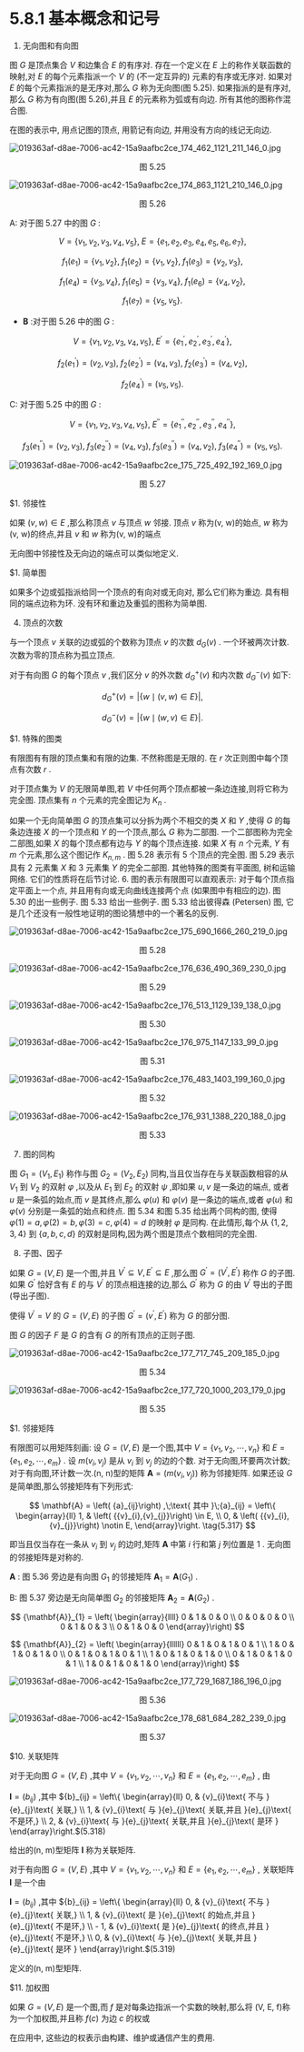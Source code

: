 # 5.8.1 基本概念和记号

1. 无向图和有向图

图 $G$ 是顶点集合 $V$ 和边集合 $E$ 的有序对. 存在一个定义在 $E$ 上的称作关联函数的映射,对 $E$ 的每个元素指派一个 $V$ 的 (不一定互异的) 元素的有序或无序对. 如果对 $E$ 的每个元素指派的是无序对,那么 $G$ 称为无向图(图 5.25). 如果指派的是有序对,那么 $G$ 称为有向图(图 5.26),并且 $E$ 的元素称为弧或有向边. 所有其他的图称作混合图.

在图的表示中, 用点记图的顶点, 用箭记有向边, 并用没有方向的线记无向边.

![019363af-d8ae-7006-ac42-15a9aafbc2ce_174_462_1121_211_146_0.jpg](/images/019363af-d8ae-7006-ac42-15a9aafbc2ce_174_462_1121_211_146_0.jpg)

<center>图 5.25</center>

![019363af-d8ae-7006-ac42-15a9aafbc2ce_174_863_1121_210_146_0.jpg](/images/019363af-d8ae-7006-ac42-15a9aafbc2ce_174_863_1121_210_146_0.jpg)

<center>图 5.26</center>

A: 对于图 5.27 中的图 $G$ :

$$
V = \left\{  {{v}_{1},{v}_{2},{v}_{3},{v}_{4},{v}_{5}}\right\}  ,\;E = \left\{  {{e}_{1},{e}_{2},{e}_{3},{e}_{4},{e}_{5},{e}_{6},{e}_{7}}\right\}  ,
$$

$$
{f}_{1}\left( {e}_{1}\right)  = \left\{  {{v}_{1},{v}_{2}}\right\}  ,\;{f}_{1}\left( {e}_{2}\right)  = \left\{  {{v}_{1},{v}_{2}}\right\}  ,\;{f}_{1}\left( {e}_{3}\right)  = \left\{  {{v}_{2},{v}_{3}}\right\}  ,
$$

$$
{f}_{1}\left( {e}_{4}\right)  = \left\{  {{v}_{3},{v}_{4}}\right\}  ,\;{f}_{1}\left( {e}_{5}\right)  = \left\{  {{v}_{3},{v}_{4}}\right\}  ,\;{f}_{1}\left( {e}_{6}\right)  = \left\{  {{v}_{4},{v}_{2}}\right\}  ,
$$

$$
{f}_{1}\left( {e}_{7}\right)  = \left\{  {{v}_{5},{v}_{5}}\right\}  .
$$

- $\mathbf{B}$ :对于图 5.26 中的图 $G$ :

$$
V = \left\{  {{v}_{1},{v}_{2},{v}_{3},{v}_{4},{v}_{5}}\right\}  ,\;{E}^{\prime } = \left\{  {{e}_{1}^{\prime },{e}_{2}^{\prime },{e}_{3}^{\prime },{e}_{4}^{\prime }}\right\}  ,
$$

$$
{f}_{2}\left( {e}_{1}^{\prime }\right)  = \left( {{v}_{2},{v}_{3}}\right) ,\;{f}_{2}\left( {e}_{2}^{\prime }\right)  = \left( {{v}_{4},{v}_{3}}\right) ,\;{f}_{2}\left( {e}_{3}^{\prime }\right)  = \left( {{v}_{4},{v}_{2}}\right) ,
$$

$$
{f}_{2}\left( {e}_{4}^{\prime }\right)  = \left( {{v}_{5},{v}_{5}}\right) .
$$

C: 对于图 5.25 中的图 $G$ :

$$
V = \left\{  {{v}_{1},{v}_{2},{v}_{3},{v}_{4},{v}_{5}}\right\}  ,\;{E}^{\prime \prime } = \left\{  {{e}_{1}^{\prime \prime },{e}_{2}^{\prime \prime },{e}_{3}^{\prime \prime },{e}_{4}^{\prime \prime }}\right\}  ,
$$

$$
{f}_{3}\left( {e}_{1}^{\prime \prime }\right)  = \left( {{v}_{2},{v}_{3}}\right) ,\;{f}_{3}\left( {e}_{2}^{\prime \prime }\right)  = \left( {{v}_{4},{v}_{3}}\right) ,\;{f}_{3}\left( {e}_{3}^{\prime \prime }\right)  = \left( {{v}_{4},{v}_{2}}\right) ,\;{f}_{3}\left( {e}_{4}^{\prime \prime }\right)  = \left( {{v}_{5},{v}_{5}}\right) .
$$

![019363af-d8ae-7006-ac42-15a9aafbc2ce_175_725_492_192_169_0.jpg](/images/019363af-d8ae-7006-ac42-15a9aafbc2ce_175_725_492_192_169_0.jpg)

<center>图 5.27</center>

$1. 邻接性

如果 $\left( {v, w}\right)  \in  E$ ,那么称顶点 $v$ 与顶点 $w$ 邻接. 顶点 $v$ 称为(v, w)的始点, $w$ 称为(v, w)的终点,并且 $v$ 和 $w$ 称为(v, w)的端点

无向图中邻接性及无向边的端点可以类似地定义.

$1. 简单图

如果多个边或弧指派给同一个顶点的有向对或无向对, 那么它们称为重边. 具有相同的端点边称为环. 没有环和重边及重弧的图称为简单图.

4. 顶点的次数

与一个顶点 $v$ 关联的边或弧的个数称为顶点 $v$ 的次数 ${d}_{G}\left( v\right)$ . 一个环被两次计数. 次数为零的顶点称为孤立顶点.

对于有向图 $G$ 的每个顶点 $v$ ,我们区分 $v$ 的外次数 ${d}_{G}^{ + }\left( v\right)$ 和内次数 ${d}_{G}^{ - }\left( v\right)$ 如下:

$$
{d}_{G}^{ + }\left( v\right)  = \left| {\{ w \mid  \left( {v, w}\right)  \in  E\} }\right| , \tag{5.316a}
$$

$$
{d}_{G}^{ - }\left( v\right)  = \left| {\{ w \mid  \left( {w, v}\right)  \in  E\} }\right| . \tag{5.316b}
$$

$1. 特殊的图类

有限图有有限的顶点集和有限的边集. 不然称图是无限的. 在 $r$ 次正则图中每个顶点有次数 $r$ .

对于顶点集为 $V$ 的无限简单图,若 $V$ 中任何两个顶点都被一条边连接,则将它称为完全图. 顶点集有 $n$ 个元素的完全图记为 ${K}_{n}$ .

如果一个无向简单图 $G$ 的顶点集可以分拆为两个不相交的类 $X$ 和 $Y$ ,使得 $G$ 的每条边连接 $X$ 的一个顶点和 $Y$ 的一个顶点,那么 $G$ 称为二部图. 一个二部图称为完全二部图,如果 $X$ 的每个顶点都有边与 $Y$ 的每个顶点连接. 如果 $X$ 有 $n$ 个元素, $Y$ 有 $m$ 个元素,那么这个图记作 ${K}_{n, m}$ . 图 5.28 表示有 5 个顶点的完全图. 图 5.29 表示具有 2 元素集 $X$ 和 3 元素集 $Y$ 的完全二部图. 其他特殊的图类有平面图, 树和运输网络. 它们的性质将在后节讨论. 6. 图的表示有限图可以直观表示: 对于每个顶点指定平面上一个点, 并且用有向或无向曲线连接两个点 (如果图中有相应的边). 图 5.30 的出一些例子. 图 5.33 给出一些例子. 图 5.33 给出彼得森 (Petersen) 图, 它是几个还没有一般性地证明的图论猜想中的一个著名的反例.

![019363af-d8ae-7006-ac42-15a9aafbc2ce_175_690_1666_260_219_0.jpg](/images/019363af-d8ae-7006-ac42-15a9aafbc2ce_175_690_1666_260_219_0.jpg)

<center>图 5.28</center>

![019363af-d8ae-7006-ac42-15a9aafbc2ce_176_636_490_369_230_0.jpg](/images/019363af-d8ae-7006-ac42-15a9aafbc2ce_176_636_490_369_230_0.jpg)

<center>图 5.29</center>

![019363af-d8ae-7006-ac42-15a9aafbc2ce_176_513_1129_139_138_0.jpg](/images/019363af-d8ae-7006-ac42-15a9aafbc2ce_176_513_1129_139_138_0.jpg)

<center>图 5.30</center>

![019363af-d8ae-7006-ac42-15a9aafbc2ce_176_975_1147_133_99_0.jpg](/images/019363af-d8ae-7006-ac42-15a9aafbc2ce_176_975_1147_133_99_0.jpg)

<center>图 5.31</center>

![019363af-d8ae-7006-ac42-15a9aafbc2ce_176_483_1403_199_160_0.jpg](/images/019363af-d8ae-7006-ac42-15a9aafbc2ce_176_483_1403_199_160_0.jpg)

<center>图 5.32</center>

![019363af-d8ae-7006-ac42-15a9aafbc2ce_176_931_1388_220_188_0.jpg](/images/019363af-d8ae-7006-ac42-15a9aafbc2ce_176_931_1388_220_188_0.jpg)

<center>图 5.33</center>

7. 图的同构

图 ${G}_{1} = \left( {{V}_{1},{E}_{1}}\right)$ 称作与图 ${G}_{2} = \left( {{V}_{2},{E}_{2}}\right)$ 同构,当且仅当存在与关联函数相容的从 ${V}_{1}$ 到 ${V}_{2}$ 的双射 $\varphi$ ,以及从 ${E}_{1}$ 到 ${E}_{2}$ 的双射 $\psi$ ,即如果 $u, v$ 是一条边的端点, 或者 $u$ 是一条弧的始点,而 $v$ 是其终点,那么 $\varphi \left( u\right)$ 和 $\varphi \left( v\right)$ 是一条边的端点,或者 $\varphi \left( u\right)$ 和 $\varphi \left( v\right)$ 分别是一条弧的始点和终点. 图 5.34 和图 5.35 给出两个同构的图, 使得 $\varphi \left( 1\right)  = a,\varphi \left( 2\right)  = b,\varphi \left( 3\right)  = c,\varphi \left( 4\right)  = d$ 的映射 $\varphi$ 是同构. 在此情形,每个从 $\{ 1,2,3,4\}$ 到 $\{ a, b, c, d\}$ 的双射是同构,因为两个图是顶点个数相同的完全图.

8. 子图、因子

如果 $G = \left( {V, E}\right)$ 是一个图,并且 ${V}^{\prime } \subseteq  V,{E}^{\prime } \subseteq  E$ ,那么图 ${G}^{\prime } = \left( {{V}^{\prime },{E}^{\prime }}\right)$ 称作 $G$ 的子图. 如果 ${G}^{\prime }$ 恰好含有 $E$ 的与 ${V}^{\prime }$ 的顶点相连接的边,那么 ${G}^{\prime }$ 称为 $G$ 的由 ${V}^{\prime }$ 导出的子图 (导出子图).

使得 ${V}^{\prime } = V$ 的 $G = \left( {V, E}\right)$ 的子图 ${G}^{\prime } = \left( {{v}^{\prime },{E}^{\prime }}\right)$ 称为 $G$ 的部分图.

图 $G$ 的因子 $F$ 是 $G$ 的含有 $G$ 的所有顶点的正则子图.

![019363af-d8ae-7006-ac42-15a9aafbc2ce_177_717_745_209_185_0.jpg](/images/019363af-d8ae-7006-ac42-15a9aafbc2ce_177_717_745_209_185_0.jpg)

<center>图 5.34</center>

![019363af-d8ae-7006-ac42-15a9aafbc2ce_177_720_1000_203_179_0.jpg](/images/019363af-d8ae-7006-ac42-15a9aafbc2ce_177_720_1000_203_179_0.jpg)

<center>图 5.35</center>

$1. 邻接矩阵

有限图可以用矩阵刻画: 设 $G = \left( {V, E}\right)$ 是一个图,其中 $V = \left\{  {{v}_{1},{v}_{2},\cdots ,{v}_{n}}\right\}$ 和 $E = \left\{  {{e}_{1},{e}_{2},\cdots ,{e}_{m}}\right\}$ . 设 $m\left( {{v}_{i},{v}_{j}}\right)$ 是从 ${v}_{i}$ 到 ${v}_{j}$ 的边的个数. 对于无向图,环要两次计数; 对于有向图,环计数一次.(n, n)型的矩阵 $\mathbf{A} = \left( {m\left( {{v}_{i},{v}_{j}}\right) }\right)$ 称为邻接矩阵. 如果还设 $G$ 是简单图,那么邻接矩阵有下列形式:

$$
\mathbf{A} = \left( {a}_{ij}\right) ,\;\text{ 其中 }\;{a}_{ij} = \left\{  \begin{array}{ll} 1, & \left( {{v}_{i},{v}_{j}}\right)  \in  E, \\  0, & \left( {{v}_{i},{v}_{j}}\right)  \notin  E, \end{array}\right.  \tag{5.317}
$$

即当且仅当存在一条从 ${v}_{i}$ 到 ${v}_{j}$ 的边时,矩阵 $\mathbf{A}$ 中第 $i$ 行和第 $j$ 列位置是 1 . 无向图的邻接矩阵是对称的.

$\mathbf{A}$ : 图 5.36 旁边是有向图 ${G}_{1}$ 的邻接矩阵 ${\mathbf{A}}_{1} = \mathbf{A}\left( {G}_{1}\right)$ .

B: 图 5.37 旁边是无向简单图 ${G}_{2}$ 的邻接矩阵 ${\mathbf{A}}_{2} = \mathbf{A}\left( {G}_{2}\right)$ .

$$
{\mathbf{A}}_{1} = \left( \begin{array}{llll} 0 & 1 & 0 & 0 \\  0 & 0 & 0 & 0 \\  0 & 1 & 0 & 3 \\  0 & 1 & 0 & 0 \end{array}\right)
$$

$$
{\mathbf{A}}_{2} = \left( \begin{array}{llllll} 0 & 1 & 0 & 1 & 0 & 1 \\  1 & 0 & 1 & 0 & 1 & 0 \\  0 & 1 & 0 & 1 & 0 & 1 \\  1 & 0 & 1 & 0 & 1 & 0 \\  0 & 1 & 0 & 1 & 0 & 1 \\  1 & 0 & 1 & 0 & 1 & 0 \end{array}\right)
$$

![019363af-d8ae-7006-ac42-15a9aafbc2ce_177_729_1687_186_196_0.jpg](/images/019363af-d8ae-7006-ac42-15a9aafbc2ce_177_729_1687_186_196_0.jpg)

<center>图 5.36</center>

![019363af-d8ae-7006-ac42-15a9aafbc2ce_178_681_684_282_239_0.jpg](/images/019363af-d8ae-7006-ac42-15a9aafbc2ce_178_681_684_282_239_0.jpg)

<center>图 5.37</center>

$10. 关联矩阵

对于无向图 $G = \left( {V, E}\right)$ ,其中 $V = \left\{  {{v}_{1},{v}_{2},\cdots ,{v}_{n}}\right\}$ 和 $E = \left\{  {{e}_{1},{e}_{2},\cdots ,{e}_{m}}\right\}$ , 由

$\mathbf{I} = \left( {b}_{ij}\right)$ ,其中 ${b}_{ij} = \left\{  \begin{array}{ll} 0, & {v}_{i}\text{ 不与 }{e}_{j}\text{ 关联,} \\  1, & {v}_{i}\text{ 与 }{e}_{j}\text{ 关联,并且 }{e}_{j}\text{ 不是环,} \\  2, & {v}_{i}\text{ 与 }{e}_{j}\text{ 关联,并且 }{e}_{j}\text{ 是环 } \end{array}\right.$(5.318)

给出的(n, m)型矩阵 $\mathbf{I}$ 称为关联矩阵.

对于有向图 $G = \left( {V, E}\right)$ ,其中 $V = \left\{  {{v}_{1},{v}_{2},\cdots ,{v}_{n}}\right\}$ 和 $E = \left\{  {{e}_{1},{e}_{2},\cdots ,{e}_{m}}\right\}$ , 关联矩阵 $\mathbf{I}$ 是一个由

$\mathbf{I} = \left( {b}_{ij}\right)$ ,其中 ${b}_{ij} = \left\{  \begin{array}{ll} 0, & {v}_{i}\text{ 不与 }{e}_{j}\text{ 关联,} \\  1, & {v}_{i}\text{ 是 }{e}_{j}\text{ 的始点,并且 }{e}_{j}\text{ 不是环,} \\   - 1, & {v}_{i}\text{ 是 }{e}_{j}\text{ 的终点,并且 }{e}_{j}\text{ 不是环,} \\  0, & {v}_{i}\text{ 与 }{e}_{j}\text{ 关联,并且 }{e}_{j}\text{ 是环 } \end{array}\right.$(5.319)

定义的(n, m)型矩阵.

$11. 加权图

如果 $G = \left( {V, E}\right)$ 是一个图,而 $f$ 是对每条边指派一个实数的映射,那么将 (V, E, f)称为一个加权图,并且称 $f\left( c\right)$ 为边 $c$ 的权或

在应用中, 这些边的权表示由构建、维护或通信产生的费用.
